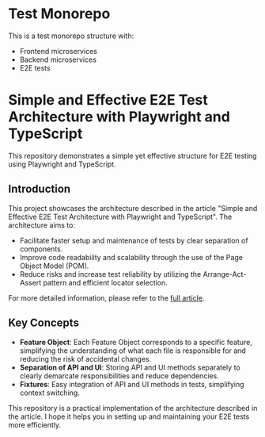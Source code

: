 # Test Monorepo

This is a test monorepo structure with:
- Frontend microservices
- Backend microservices
- E2E tests

# Simple and Effective E2E Test Architecture with Playwright and TypeScript

This repository demonstrates a simple yet effective structure for E2E testing using Playwright and TypeScript.

## Introduction

This project showcases the architecture described in the article "Simple and Effective E2E Test Architecture with Playwright and TypeScript". The architecture aims to:
- Facilitate faster setup and maintenance of tests by clear separation of components.
- Improve code readability and scalability through the use of the Page Object Model (POM).
- Reduce risks and increase test reliability by utilizing the Arrange-Act-Assert pattern and efficient locator selection.

For more detailed information, please refer to the [full article](https://www.linkedin.com/pulse/simple-effective-e2e-test-architecture-playwright-denis-skvortsov-hv5pf/).


## Key Concepts

- **Feature Object**: Each Feature Object corresponds to a specific feature, simplifying the understanding of what each file is responsible for and reducing the risk of accidental changes.
- **Separation of API and UI**: Storing API and UI methods separately to clearly demarcate responsibilities and reduce dependencies.
- **Fixtures**: Easy integration of API and UI methods in tests, simplifying context switching.



This repository is a practical implementation of the architecture described in the article. I hope it helps you in setting up and maintaining your E2E tests more efficiently.
